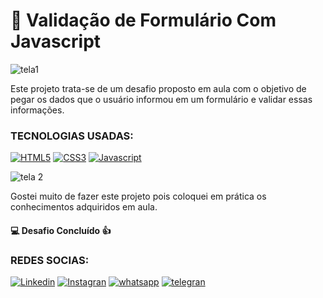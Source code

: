 # 📝 Validação de Formulário Com Javascript

![tela1](https://github.com/Nayara12Silva/validacao_formulario/assets/104741196/d23cb8aa-c348-4e49-8c1d-4e54ce32effb)

Este projeto trata-se de um desafio proposto em aula com o objetivo de  pegar os dados que o usuário informou em um formulário e validar essas informações.

### TECNOLOGIAS USADAS:

[![HTML5](https://img.shields.io/badge/HTML5-E34F26?style=for-the-badge&logo=html5&logoColor=white
)]()
[![CSS3](https://img.shields.io/badge/CSS3-1572B6?style=for-the-badge&logo=css3&logoColor=white
)]()
[![Javascript](https://img.shields.io/badge/JavaScript-F7DF1E?style=for-the-badge&logo=javascript&logoColor=black
)]()

![tela 2](https://github.com/Nayara12Silva/validacao_formulario/assets/104741196/7f1c5f91-a047-4d23-9e8f-58f28fe693dc)

Gostei muito de fazer este projeto pois coloquei em prática os conhecimentos adquiridos em aula. 

#### 💻 Desafio Concluído 👍

### REDES SOCIAS:

[![Linkedin](https://img.shields.io/badge/LinkedIn-0077B5?style=for-the-badge&logo=linkedin&logoColor=white)](https://www.linkedin.com/in/nayara-de-sousa-silva-425b6b238)
[![Instagran](https://img.shields.io/badge/Instagram-E4405F?style=for-the-badge&logo=instagram&logoColor=white)](https://instagran.com/nayarade77?igshid=ZDdkNTZiNTM=)
[![whatsapp](https://img.shields.io/badge/WhatsApp-25D366?style=for-the-badge&logo=whatsapp&logoColor=white
)](https://wa.me/5519983607624?text=Ol%C3%A1+%F0%9F%91%8B%2C++tudo+bem%3F)
[![telegran](https://img.shields.io/badge/Telegram-2CA5E0?style=for-the-badge&logo=telegram&logoColor=white
)](https://t.me/@Nayara_ackerman)
